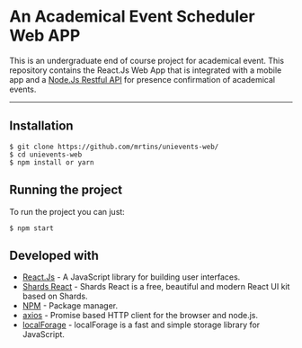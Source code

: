 # An Academical Event Scheduler Web APP

This is an undergraduate end of course project for academical event. This repository contains the React.Js Web App that is integrated with a mobile app and a [Node.Js Restful API](https://github.com/mrtins/unievents-api) for presence confirmation of academical events.

---

## Installation

    $ git clone https://github.com/mrtins/unievents-web/
    $ cd unievents-web
    $ npm install or yarn

## Running the project

To run the project you can just:

    $ npm start
    
## Developed with

* [React.Js](https://reactjs.org/) - A JavaScript library for building user interfaces.
* [Shards React](https://github.com/DesignRevision/shards-react) - Shards React is a free, beautiful and modern React UI kit
based on Shards.
* [NPM](https://www.npmjs.com/) - Package manager.
* [axios](https://github.com/axios/axios) - Promise based HTTP client for the browser and node.js.
* [localForage](https://github.com/localForage/localForage) - localForage is a fast and simple storage library for JavaScript.
